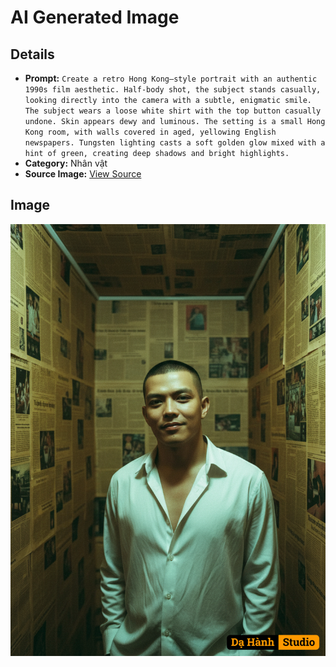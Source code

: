 # AI Generated Image

## Details
- **Prompt:** `Create a retro Hong Kong–style portrait with an authentic 1990s film aesthetic. Half-body shot, the subject stands casually, looking directly into the camera with a subtle, enigmatic smile. The subject wears a loose white shirt with the top button casually undone. Skin appears dewy and luminous. The setting is a small Hong Kong room, with walls covered in aged, yellowing English newspapers. Tungsten lighting casts a soft golden glow mixed with a hint of green, creating deep shadows and bright highlights.`
- **Category:** Nhân vật
- **Source Image:** [View Source](https://raw.githubusercontent.com/lenzcomvth/ImageLibrary/main/Male.png)

## Image
![AI Generated Image](./image-2025-10-03T15-37-31-355Z.png)